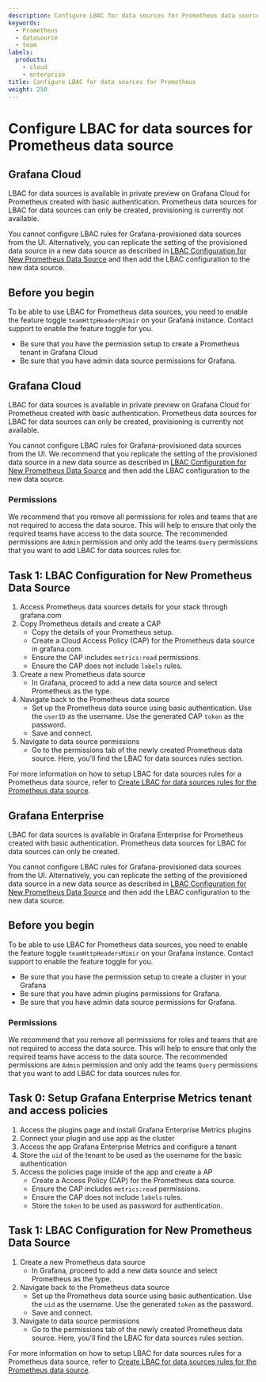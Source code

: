 ```yaml
---
description: Configure LBAC for data sources for Prometheus data source
keywords:
  - Prometheus
  - datasource
  - team
labels:
  products:
    - cloud
    - enterprise
title: Configure LBAC for data sources for Prometheus
weight: 250
---
```


# Configure LBAC for data sources for Prometheus data source

## Grafana Cloud

LBAC for data sources is available in private preview on Grafana Cloud for Prometheus created with basic authentication. Prometheus data sources for LBAC for data sources can only be created, provisioning is currently not available.

You cannot configure LBAC rules for Grafana-provisioned data sources from the UI. Alternatively, you can replicate the setting of the provisioned data source in a new data source as described in [LBAC Configuration for New Prometheus Data Source](https://grafana.com/docs/grafana/latest/administration/data-source-management/teamlbac/configure-teamlbac-for-Prometheus/#task-1-lbac-configuration-for-new-Prometheus-data-source) and then add the LBAC configuration to the new data source.

## Before you begin

To be able to use LBAC for Prometheus data sources, you need to enable the feature toggle `teamHttpHeadersMimir` on your Grafana instance. Contact support to enable the feature toggle for you.

- Be sure that you have the permission setup to create a Prometheus tenant in Grafana Cloud
- Be sure that you have admin data source permissions for Grafana.

## Grafana Cloud

LBAC for data sources is available in private preview on Grafana Cloud for Prometheus created with basic authentication. Prometheus data sources for LBAC for data sources can only be created, provisioning is currently not available.

You cannot configure LBAC rules for Grafana-provisioned data sources from the UI. We recommend that you replicate the setting of the provisioned data source in a new data source as described in [LBAC Configuration for New Prometheus Data Source](https://grafana.com/docs/grafana/latest/administration/data-source-management/teamlbac/configure-teamlbac-for-Prometheus/#task-1-lbac-configuration-for-new-Prometheus-data-source) and then add the LBAC configuration to the new data source.

### Permissions

We recommend that you remove all permissions for roles and teams that are not required to access the data source. This will help to ensure that only the required teams have access to the data source. The recommended permissions are `Admin` permission and only add the teams `Query` permissions that you want to add LBAC for data sources rules for.

## Task 1: LBAC Configuration for New Prometheus Data Source

1. Access Prometheus data sources details for your stack through grafana.com
1. Copy Prometheus details and create a CAP
   - Copy the details of your Prometheus setup.
   - Create a Cloud Access Policy (CAP) for the Prometheus data source in grafana.com.
   - Ensure the CAP includes `metrics:read` permissions.
   - Ensure the CAP does not include `labels` rules.
1. Create a new Prometheus data source
   - In Grafana, proceed to add a new data source and select Prometheus as the type.
1. Navigate back to the Prometheus data source
   - Set up the Prometheus data source using basic authentication. Use the `userID` as the username. Use the generated CAP `token` as the password.
   - Save and connect.
1. Navigate to data source permissions
   - Go to the permissions tab of the newly created Prometheus data source. Here, you'll find the LBAC for data sources rules section.

For more information on how to setup LBAC for data sources rules for a Prometheus data source, refer to [Create LBAC for data sources rules for the Prometheus data source](https://grafana.com/docs/grafana/<GRAFANA_VERSION>/administration/data-source-management/teamlbac/create-teamlbac-rules/).

## Grafana Enterprise

LBAC for data sources is available in Grafana Enterprise for Prometheus created with basic authentication. Prometheus data sources for LBAC for data sources can only be created.

You cannot configure LBAC rules for Grafana-provisioned data sources from the UI. Alternatively, you can replicate the setting of the provisioned data source in a new data source as described in [LBAC Configuration for New Prometheus Data Source](https://grafana.com/docs/grafana/latest/administration/data-source-management/teamlbac/configure-teamlbac-for-Prometheus/#task-1-lbac-configuration-for-new-Prometheus-data-source) and then add the LBAC configuration to the new data source.

## Before you begin

To be able to use LBAC for Prometheus data sources, you need to enable the feature toggle `teamHttpHeadersMimir` on your Grafana instance. Contact support to enable the feature toggle for you.

- Be sure that you have the permission setup to create a cluster in your Grafana
- Be sure that you have admin plugins permissions for Grafana.
- Be sure that you have admin data source permissions for Grafana.

### Permissions

We recommend that you remove all permissions for roles and teams that are not required to access the data source. This will help to ensure that only the required teams have access to the data source. The recommended permissions are `Admin` permission and only add the teams `Query` permissions that you want to add LBAC for data sources rules for.

## Task 0: Setup Grafana Enterprise Metrics tenant and access policies

1. Access the plugins page and install Grafana Enterprise Metrics plugins
1. Connect your plugin and use app as the cluster
1. Access the app Grafana Enterprise Metrics and configure a tenant
1. Store the `uid` of the tenant to be used as the username for the basic authentication
1. Access the policies page inside of the app and create a AP
   - Create a Access Policy (CAP) for the Prometheus data source.
   - Ensure the CAP includes `metrics:read` permissions.
   - Ensure the CAP does not include `labels` rules.
   - Store the `token` to be used as password for authentication.

## Task 1: LBAC Configuration for New Prometheus Data Source

1. Create a new Prometheus data source
   - In Grafana, proceed to add a new data source and select Prometheus as the type.
1. Navigate back to the Prometheus data source
   - Set up the Prometheus data source using basic authentication. Use the `uid` as the username. Use the generated `token` as the password.
   - Save and connect.
1. Navigate to data source permissions
   - Go to the permissions tab of the newly created Prometheus data source. Here, you'll find the LBAC for data sources rules section.

For more information on how to setup LBAC for data sources rules for a Prometheus data source, refer to [Create LBAC for data sources rules for the Prometheus data source](https://grafana.com/docs/grafana/<GRAFANA_VERSION>/administration/data-source-management/teamlbac/create-teamlbac-rules/).
